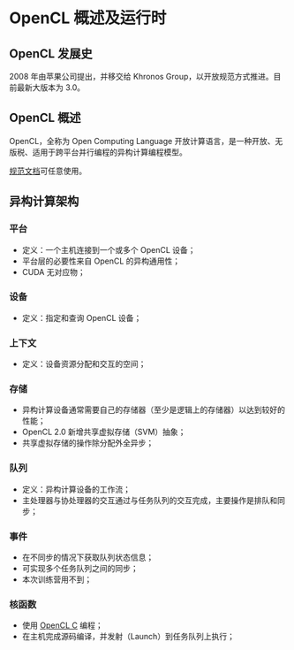 ﻿# OpenCL 概述及运行时

## OpenCL 发展史

2008 年由苹果公司提出，并移交给 Khronos Group，以开放规范方式推进。目前最新大版本为 3.0。

## OpenCL 概述

OpenCL，全称为 Open Computing Language 开放计算语言，是一种开放、无版税、适用于跨平台并行编程的异构计算编程模型。

[规范文档](https://registry.khronos.org/OpenCL/specs/3.0-unified/html/OpenCL_API.html)可任意使用。

## 异构计算架构

### 平台

- 定义：一个主机连接到一个或多个 OpenCL 设备；
- 平台层的必要性来自 OpenCL 的异构通用性；
- CUDA 无对应物；

### 设备

- 定义：指定和查询 OpenCL 设备；

### 上下文

- 定义：设备资源分配和交互的空间；

### 存储

- 异构计算设备通常需要自己的存储器（至少是逻辑上的存储器）以达到较好的性能；
- OpenCL 2.0 新增共享虚拟存储（SVM）抽象；
- 共享虚拟存储的操作除分配外全异步；

### 队列

- 定义：异构计算设备的工作流；
- 主处理器与协处理器的交互通过与任务队列的交互完成，主要操作是排队和同步；

### 事件

- 在不同步的情况下获取队列状态信息；
- 可实现多个任务队列之间的同步；
- 本次训练营用不到；

### 核函数

- 使用 [OpenCL C](https://registry.khronos.org/OpenCL/specs/3.0-unified/html/OpenCL_C.html) 编程；
- 在主机完成源码编译，并发射（Launch）到任务队列上执行；
